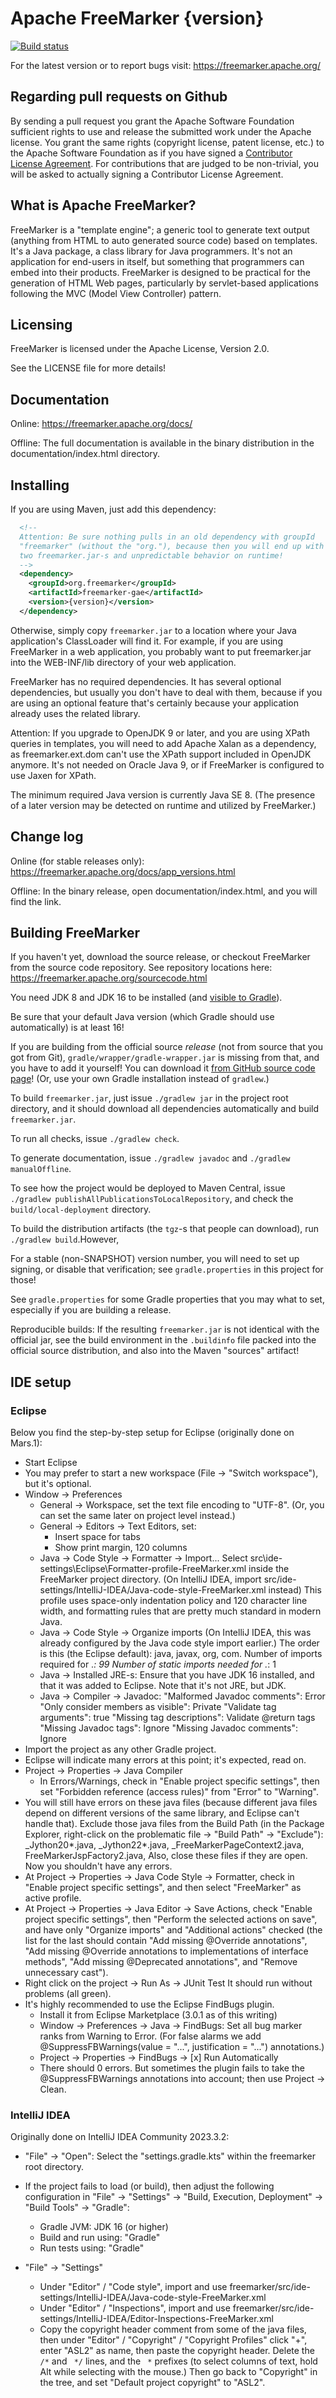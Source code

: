 Apache FreeMarker {version}
===========================

[![Build status](https://github.com/apache/freemarker/actions/workflows/ci.yml/badge.svg)](https://github.com/apache/freemarker/actions/workflows/ci.yml)

For the latest version or to report bugs visit:
https://freemarker.apache.org/


Regarding pull requests on Github
---------------------------------

By sending a pull request you grant the Apache Software Foundation
sufficient rights to use and release the submitted work under the
Apache license. You grant the same rights (copyright license, patent
license, etc.) to the Apache Software Foundation as if you have signed
a [Contributor License Agreement](https://www.apache.org/dev/new-committers-guide.html#cla).
For contributions that are judged to be non-trivial, you will be asked
to actually signing a Contributor License Agreement.


What is Apache FreeMarker?
--------------------------

FreeMarker is a "template engine"; a generic tool to generate text
output (anything from HTML to auto generated source code) based on
templates. It's a Java package, a class library for Java programmers.
It's not an application for end-users in itself, but something that
programmers can embed into their products. FreeMarker is designed to
be practical for the generation of HTML Web pages, particularly by
servlet-based applications following the MVC (Model View Controller)
pattern.


Licensing
---------

FreeMarker is licensed under the Apache License, Version 2.0.

See the LICENSE file for more details!


Documentation
-------------

Online: https://freemarker.apache.org/docs/

Offline: The full documentation is available in the binary distribution
in the documentation/index.html directory.


Installing
----------

If you are using Maven, just add this dependency:

```xml
  <!--
  Attention: Be sure nothing pulls in an old dependency with groupId
  "freemarker" (without the "org."), because then you will end up with
  two freemarker.jar-s and unpredictable behavior on runtime!
  -->
  <dependency>
    <groupId>org.freemarker</groupId>
    <artifactId>freemarker-gae</artifactId>
    <version>{version}</version>
  </dependency>
```

Otherwise, simply copy `freemarker.jar` to a location where your Java
application's ClassLoader will find it. For example, if you are using
FreeMarker in a web application, you probably want to put
freemarker.jar into the WEB-INF/lib directory of your web application.

FreeMarker has no required dependencies. It has several optional
dependencies, but usually you don't have to deal with them, because if
you are using an optional feature that's certainly because your
application already uses the related library.

Attention: If you upgrade to OpenJDK 9 or later, and you are using
XPath queries in templates, you will need to add Apache Xalan as a
dependency, as freemarker.ext.dom can't use the XPath support
included in OpenJDK anymore. It's not needed on Oracle Java 9,
or if FreeMarker is configured to use Jaxen for XPath.

The minimum required Java version is currently Java SE 8. (The presence
of a later version may be detected on runtime and utilized by
FreeMarker.)


Change log
----------

Online (for stable releases only):
https://freemarker.apache.org/docs/app_versions.html

Offline:
In the binary release, open documentation/index.html, and you will find the
link.


Building FreeMarker
-------------------

If you haven't yet, download the source release, or checkout FreeMarker from
the source code repository. See repository locations here:
https://freemarker.apache.org/sourcecode.html

You need JDK 8 and JDK 16 to be installed
(and [visible to Gradle](https://docs.gradle.org/current/userguide/toolchains.html)).

Be sure that your default Java version (which Gradle should use automatically) is at
least 16!

If you are building from the official source *release* (not from source that you
got from Git), `gradle/wrapper/gradle-wrapper.jar` is missing from that, and you
have to add it yourself! You can download it
[from GitHub source code page](https://github.com/apache/freemarker/tree/2.3-gae/gradle/wrapper)!
(Or, use your own Gradle installation instead of `gradlew`.)

To build `freemarker.jar`, just issue `./gradlew jar` in the project root directory,
and it should download all dependencies automatically and build `freemarker.jar`.

To run all checks, issue `./gradlew check`.

To generate documentation, issue `./gradlew javadoc` and `./gradlew manualOffline`.

To see how the project would be deployed to Maven Central, issue
`./gradlew publishAllPublicationsToLocalRepository`,
and check the `build/local-deployment` directory.

To build the distribution artifacts (the `tgz`-s that people can download), run `./gradlew build`.However,

For a stable (non-SNAPSHOT) version number, you will need to set up signing, or disable that verification;
see `gradle.properties` in this project for those!  

See `gradle.properties` for some Gradle properties that you may what to set,
especially if you are building a release.

Reproducible builds: If the resulting `freemarker.jar` is not identical with the official jar, see the build environment
in the `.buildinfo` file packed into the official source distribution, and also into the Maven "sources" artifact!  


IDE setup
---------

### Eclipse

Below you find the step-by-step setup for Eclipse (originally done on Mars.1):

- Start Eclipse
- You may prefer to start a new workspace (File -> "Switch workspace"), but
  it's optional.
- Window -> Preferences
  - General -> Workspace, set the text file encoding
    to "UTF-8". (Or, you can set the same later on project level instead.)
  - General -> Editors -> Text Editors, set:
    - Insert space for tabs
    - Show print margin, 120 columns
  - Java -> Code Style -> Formatter -> Import...
    Select src\ide-settings\Eclipse\Formatter-profile-FreeMarker.xml
    inside the FreeMarker project directory.
    (On IntelliJ IDEA, import
    src/ide-settings/IntelliJ-IDEA/Java-code-style-FreeMarker.xml instead)
    This profile uses space-only indentation policy and 120 character line
    width, and formatting rules that are pretty much standard in modern Java.
  - Java -> Code Style -> Organize imports
    (On IntelliJ IDEA, this was already configured by the Java code style
    import earlier.)
    The order is this (the Eclipse default): java, javax, org, com.
    Number of imports required for .*: 99
    Number of static imports needed for .*: 1
  - Java -> Installed JRE-s:
    Ensure that you have JDK 16 installed, and that it was added to Eclipse.
    Note that it's not JRE, but JDK.
  - Java -> Compiler -> Javadoc:
    "Malformed Javadoc comments": Error
    "Only consider members as visible": Private
    "Validate tag arguments": true
    "Missing tag descriptions": Validate @return tags
    "Missing Javadoc tags": Ignore
    "Missing Javadoc comments": Ignore
- Import the project as any other Gradle project.
- Eclipse will indicate many errors at this point; it's expected, read on.
- Project -> Properties -> Java Compiler
  - In Errors/Warnings, check in "Enable project specific settings", then set
    "Forbidden reference (access rules)" from "Error" to "Warning".
- You will still have errors on these java files (because different java
  files depend on different versions of the same library, and Eclipse can't
  handle that). Exclude those java files from the Build Path (in the Package
  Explorer, right-click on the problematic file -> "Build Path" -> "Exclude"):
    _Jython20*.java,
    _Jython22*.java,
    _FreeMarkerPageContext2.java,
    FreeMarkerJspFactory2.java,
  Also, close these files if they are open. Now you shouldn't have any errors.
- At Project -> Properties -> Java Code Style -> Formatter, check in "Enable
  project specific settings", and then select "FreeMarker" as active profile.
- At Project -> Properties -> Java Editor -> Save Actions, check "Enable project
  specific settings", then "Perform the selected actions on save", and have
  only "Organize imports" and "Additional actions" checked (the list for the
  last should contain "Add missing @Override annotations",
  "Add missing @Override annotations to implementations of interface methods",
  "Add missing @Deprecated annotations", and "Remove unnecessary cast").
- Right click on the project -> Run As -> JUnit Test
  It should run without problems (all green).
- It's highly recommended to use the Eclipse FindBugs plugin.
  - Install it from Eclipse Marketplace (3.0.1 as of this writing)
  - Window -> Preferences -> Java -> FindBugs:
    Set all bug marker ranks from Warning to Error. (For false alarms we add
    @SuppressFBWarnings(value = "...", justification = "...") annotations.)
  - Project -> Properties -> FindBugs -> [x] Run Automatically
  - There should 0 errors. But sometimes the plugin fails to take the
    @SuppressFBWarnings annotations into account; then use Project -> Clean. 

### IntelliJ IDEA

Originally done on IntelliJ IDEA Community 2023.3.2:

- "File" -> "Open": Select the "settings.gradle.kts" within the freemarker root directory.
- If the project fails to load (or build), then adjust the following configuration
  in "File" -> "Settings" -> "Build, Execution, Deployment" -> "Build Tools" -> "Gradle":
  - Gradle JVM: JDK 16 (or higher)
  - Build and run using: "Gradle"
  - Run tests using: "Gradle"

- "File" -> "Settings"
  - Under "Editor" / "Code style", import and use
    freemarker/src/ide-settings/IntelliJ-IDEA/Java-code-style-FreeMarker.xml
  - Under "Editor" / "Inspections", import and use
    freemarker/src/ide-settings/IntelliJ-IDEA/Editor-Inspections-FreeMarker.xml
  - Copy the copyright header comment from some of the java files, then
    under "Editor" / "Copyright" / "Copyright Profiles" click "+", enter "ASL2" as name,
    then paste the copyright header. Delete the `/*` and ` */` lines, and the ` *`
    prefixes (to select columns of text, hold Alt while selecting with the mouse.) Then
    go back to "Copyright" in the tree, and set "Default project copyright" to "ASL2".
